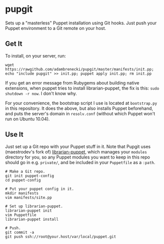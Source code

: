 # pupgit

Sets up a "masterless" Puppet installation using Git hooks. Just push your
Puppet environment to a Git remote on your host.

## Get It

To install, on your server, run:

```
wget https://rawgithub.com/adambrenecki/pupgit/master/manifests/init.pp; echo "include pupgit" >> init.pp; puppet apply init.pp; rm init.pp
```

If you get an error message from Rubygems about building native extensions, when
puppet tries to install librarian-puppet, the fix is this: `sudo shutdown -r
now`. I don't know why.

For your convenience, the bootstrap script I use is located at `bootstrap.py` in
this repository. It does the above, but also installs Puppet beforehand,
and puts the server's domain in `resolv.conf` (without which Puppet won't
run on Ubuntu 10.04).

## Use It

Just set up a Git repo with your Puppet stuff in it. Note that Pupgit uses
(maestrodev's fork of) [librarian-puppet], which manages your `modules`
directory for you, so any Puppet modules you want to keep in this repo should go
in e.g. `private/`, and be included in your `Puppetfile` as a `:path`.

[librarian-puppet]: http://blog.csanchez.org/2013/01/24/managing-puppet-modules-with-librarian-puppet/

```
# Make a Git repo.
git init puppet-config
cd puppet-config

# Put your puppet config in it.
mkdir manifests
vim manifests/site.pp

# Set up librarian-puppet.
librarian-puppet init
vim Puppetfile
librarian-puppet install

# Push.
git commit -a
git push ssh://root@your.host/var/local/puppet.git
```
